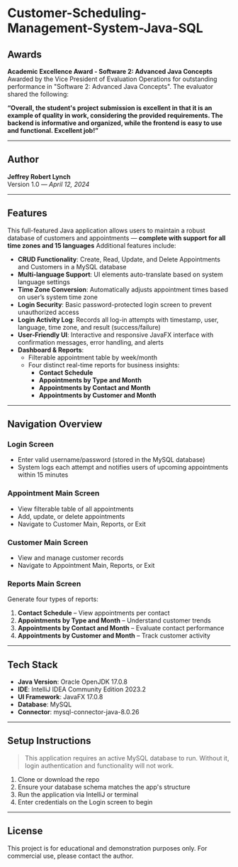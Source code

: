 # Customer-Scheduling-Management-System-Java-SQL

## Awards

**Academic Excellence Award - Software 2: Advanced Java Concepts**  
Awarded by the Vice President of Evaluation Operations for outstanding performance in "Software 2: Advanced Java Concepts". The evaluator shared the following:

**“Overall, the student's project submission is excellent in that it is an example of quality in work, considering the provided requirements. The backend is informative and organized, while the frontend is easy to use and functional. Excellent job!”**

---

## Author

**Jeffrey Robert Lynch**  
Version 1.0 — *April 12, 2024*

---

## Features

This full-featured Java application allows users to maintain a robust database of customers and appointments — **complete with support for all time zones and 15 languages**
Additional features include:

- **CRUD Functionality**: Create, Read, Update, and Delete Appointments and Customers in a MySQL database  
- **Multi-language Support**: UI elements auto-translate based on system language settings  
- **Time Zone Conversion**: Automatically adjusts appointment times based on user’s system time zone  
- **Login Security**: Basic password-protected login screen to prevent unauthorized access  
- **Login Activity Log**: Records all log-in attempts with timestamp, user, language, time zone, and result (success/failure)  
- **User-Friendly UI**: Interactive and responsive JavaFX interface with confirmation messages, error handling, and alerts  
- **Dashboard & Reports**:
  - Filterable appointment table by week/month
  - Four distinct real-time reports for business insights:
    - **Contact Schedule**
    - **Appointments by Type and Month**
    - **Appointments by Contact and Month**
    - **Appointments by Customer and Month**

---

## Navigation Overview

### Login Screen
- Enter valid username/password (stored in the MySQL database)
- System logs each attempt and notifies users of upcoming appointments within 15 minutes

### Appointment Main Screen
- View filterable table of all appointments
- Add, update, or delete appointments
- Navigate to Customer Main, Reports, or Exit

### Customer Main Screen
- View and manage customer records
- Navigate to Appointment Main, Reports, or Exit

### Reports Main Screen
Generate four types of reports:
1. **Contact Schedule** – View appointments per contact  
2. **Appointments by Type and Month** – Understand customer trends  
3. **Appointments by Contact and Month** – Evaluate contact performance  
4. **Appointments by Customer and Month** – Track customer activity  

---

## Tech Stack

- **Java Version**: Oracle OpenJDK 17.0.8  
- **IDE**: IntelliJ IDEA Community Edition 2023.2  
- **UI Framework**: JavaFX 17.0.8  
- **Database**: MySQL  
- **Connector**: mysql-connector-java-8.0.26  

---

## Setup Instructions

> This application requires an active MySQL database to run. Without it, login authentication and functionality will not work.

1. Clone or download the repo  
2. Ensure your database schema matches the app's structure  
3. Run the application via IntelliJ or terminal  
4. Enter credentials on the Login screen to begin

---

## License

This project is for educational and demonstration purposes only. For commercial use, please contact the author.
